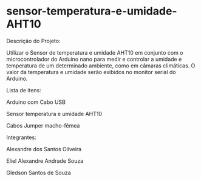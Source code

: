 # sensor-temperatura-e-umidade-AHT10

Descrição do Projeto:

Utilizar o Sensor de temperatura e umidade AHT10 em conjunto com o microcontrolador do Arduino nano para medir e controlar a umidade e temperatura de um determinado ambiente, como em câmaras climáticas. O valor da temperatura e umidade serão exibidos no monitor serial do Arduino.

Lista de itens:

Arduino com Cabo USB

Sensor temperatura e umidade AHT10

 Cabos Jumper macho-fêmea
 
 Integrantes:
 
 Alexandre dos Santos Oliveira
 
 Eliel Alexandre Andrade Souza
 
 Gledson Santos de Souza
